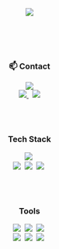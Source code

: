 <div align="center">
  <img src="https://capsule-render.vercel.app/api?type=cylinder&color=0064ff&height=150&section=header&text=Jiwon's%20Github&fontSize=50&fontColor=ffffff&animation=blinking" />
</div>
<br><br><br><br>
<!-- [![Typing SVG](https://readme-typing-svg.demolab.com/?lines=Welcome+to+Jiwon's+Github;Follow+Me+(seojiwonn))](https://git.io/typing-svg) -->

<h3 align="center">📫 Contact</h3>
<div align="center">
  <!--<a href="https://velog.io/@oka1313">
    <img src="https://img.shields.io/badge/Velog-1EBC8F?style=for-the-badge&logo=velog&logoColor=white" />&nbsp
  </a>-->
  <a href="https://www.instagram.com/seoiiwon">
    <img
      src="https://img.shields.io/badge/@seoiiwon-D300C5?style=for-the-badge&logo=instagram&logoColor=white"/>
  </a>
  <br>
  <a href="mailto:wldnjstj99@naver.com">
    <img
      src="https://img.shields.io/badge/wldnjstj99@naver.com-2DB400?style=for-the-badge&logo=naver&logoColor=white"/>
  </a>&nbsp
  <a href="mailto:wldnjstj99@gmail.com">
    <img
      src="https://img.shields.io/badge/wldnjstj99@gmail.com-D14836?style=for-the-badge&logo=gmail&logoColor=white"/>
  </a>
  <br>
</div>

<br><br>

<h3 align="center">Tech Stack</h3>

<div align="center">
  <img src="https://img.shields.io/badge/python-3670A0?style=for-the-badge&logo=python&logoColor=ffdd54" />&nbsp 
</div>

<div align="center">
  <img src="https://img.shields.io/badge/javascript-F7DF1E.svg?style=for-the-badge&logo=javascript&logoColor=20232a" />&nbsp
  <img src="https://img.shields.io/badge/html5-E34F26.svg?style=for-the-badge&logo=html5&logoColor=white" />&nbsp
  <img src="https://img.shields.io/badge/css3-1572B6.svg?style=for-the-badge&logo=css3&logoColor=white" />&nbsp
</div>

<br><br>

<h3 align="center">Tools</h3>
<div align="center">
<!--   <img src="https://img.shields.io/badge/git-F05033.svg?style=for-the-badge&logo=git&logoColor=white" />&nbsp -->
  <img src="https://img.shields.io/badge/github-181717.svg?style=for-the-badge&logo=github&logoColor=white" />&nbsp
  <img src="https://img.shields.io/badge/Notion-F3F3F3.svg?style=for-the-badge&logo=notion&logoColor=black" />&nbsp
  <img src="https://img.shields.io/badge/figma-F24E1E.svg?style=for-the-badge&logo=figma&logoColor=white" />&nbsp
</div>

<div align="center">
  <img src="https://img.shields.io/badge/VSCode-2C2C32.svg?style=for-the-badge&logo=visual-studio-code&logoColor=22ABF3" />&nbsp
  <img src="https://img.shields.io/badge/jupyter-2C2C32.svg?style=for-the-badge&logo=jupyter&logoColor=F37726" />&nbsp
  <img src="https://img.shields.io/badge/Colab-2C2C32.svg?style=for-the-badge&logo=googlecolab&logoColor=F9AB00" />&nbsp
</div>

<br><br>
